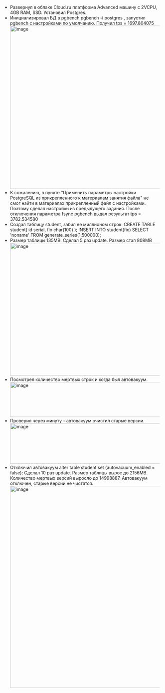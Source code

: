 - Развернул в облаке Cloud.ru платформа Advanced машину с 2VCPU, 4GB RAM, SSD. Установил Postgres.
-  Инициализировал БД в pgbench pgbench -i postgres , запустил pgbench с настройками по умолчанию. Получил tps = 1697.804075 <img width="662" height="523" alt="image" src="https://github.com/user-attachments/assets/3adfacf7-22bf-4be5-ba14-474b791729b0" />
- К сожалению, в пункте "Применить параметры настройки PostgreSQL из прикрепленного к материалам занятия файла" не смог найти в материалах прикрепленный файл с настройками. Поэтому сделал настройки из предыдущего задания. После отключения параметра fsync pgbench выдал результат tps = 3782.534580
- Создал таблицу student, забил ее миллионом строк. CREATE TABLE student(
 id serial,
 fio char(100)
);   INSERT INTO student(fio) SELECT 'noname' FROM generate_series(1,500000);
- Размер таблицы 135MB. Сделал 5 раз update. Размер стал 808MB <img width="748" height="426" alt="image" src="https://github.com/user-attachments/assets/be284e1f-ffc2-4132-96d9-adbd35eb5c7a" />
- Посмотрел количество мертвых строк и когда был автовакуум. <img width="872" height="112" alt="image" src="https://github.com/user-attachments/assets/f0fde7b7-b768-44e8-ac5a-ccc5bebd08c4" />
- Проверил через минуту - автовакуум очистил старые версии. <img width="876" height="130" alt="image" src="https://github.com/user-attachments/assets/a31bae24-0055-4c04-8eb5-24558805e353" />
- Отключил автовакуум alter table student set (autovacuum_enabled = false); Сделал 10 раз update. Размер таблицы вырос до 2156MB. Количество мертвых версий выросло до  14998887. Автовакуум отключен, старые версии не чистятся. <img width="877" height="647" alt="image" src="https://github.com/user-attachments/assets/8f6b9896-0a3e-4769-960e-f75bc3bf758a" />




